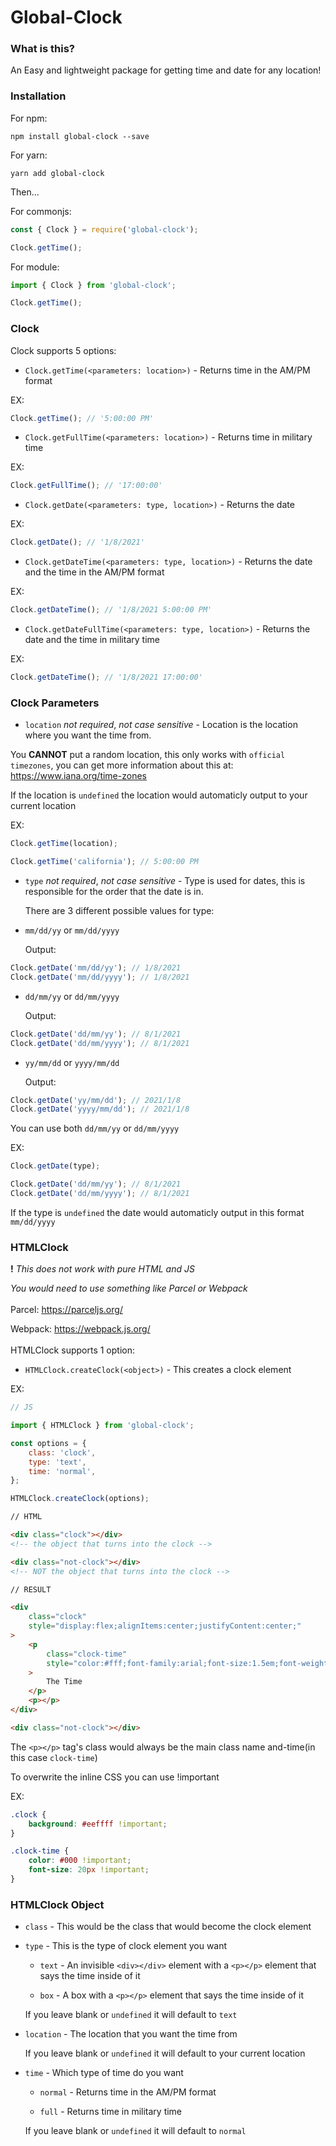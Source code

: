 # Global-Clock

### **What is this?**

An Easy and lightweight package for getting time and date for any location!

### **Installation**

For npm:

`npm install global-clock --save`

For yarn:

`yarn add global-clock`

Then...

For commonjs:

```js
const { Clock } = require('global-clock');

Clock.getTime();
```

For module:

```js
import { Clock } from 'global-clock';

Clock.getTime();
```

### **Clock**

Clock supports 5 options:

-   `Clock.getTime(<parameters: location>)` - Returns time in the AM/PM format

EX:

```js
Clock.getTime(); // '5:00:00 PM'
```

-   `Clock.getFullTime(<parameters: location>)` - Returns time in military time

EX:

```js
Clock.getFullTime(); // '17:00:00'
```

-   `Clock.getDate(<parameters: type, location>)` - Returns the date

EX:

```js
Clock.getDate(); // '1/8/2021'
```

-   `Clock.getDateTime(<parameters: type, location>)` - Returns the date and the time in the AM/PM format

EX:

```js
Clock.getDateTime(); // '1/8/2021 5:00:00 PM'
```

-   `Clock.getDateFullTime(<parameters: type, location>)` - Returns the date and the time in military time

EX:

```js
Clock.getDateTime(); // '1/8/2021 17:00:00'
```

### **Clock Parameters**

-   `location` _not required_, _not case sensitive_ - Location is the location where you want the time from.

You **CANNOT** put a random location, this only works with `official timezones`, you can get more information about this at: https://www.iana.org/time-zones

If the location is `undefined` the location would automaticly output to your current location

EX:

```js
Clock.getTime(location);

Clock.getTime('california'); // 5:00:00 PM
```

-   `type` _not required_, _not case sensitive_ - Type is used for dates, this is responsible for the order that the date is in.

    There are 3 different possible values for type:

-   `mm/dd/yy` or `mm/dd/yyyy`

    Output:

```js
Clock.getDate('mm/dd/yy'); // 1/8/2021
Clock.getDate('mm/dd/yyyy'); // 1/8/2021
```

-   `dd/mm/yy` or `dd/mm/yyyy`

    Output:

```js
Clock.getDate('dd/mm/yy'); // 8/1/2021
Clock.getDate('dd/mm/yyyy'); // 8/1/2021
```

-   `yy/mm/dd` or `yyyy/mm/dd`

    Output:

```js
Clock.getDate('yy/mm/dd'); // 2021/1/8
Clock.getDate('yyyy/mm/dd'); // 2021/1/8
```

You can use both `dd/mm/yy` or `dd/mm/yyyy`

EX:

```js
Clock.getDate(type);

Clock.getDate('dd/mm/yy'); // 8/1/2021
Clock.getDate('dd/mm/yyyy'); // 8/1/2021
```

If the type is `undefined` the date would automaticly output in this format `mm/dd/yyyy`

### **HTMLClock**

**!** _This does not work with pure HTML and JS_

_You would need to use something like Parcel or Webpack_
<br/><br/>
Parcel: https://parceljs.org/

Webpack: https://webpack.js.org/
<br/><br/>
HTMLClock supports 1 option:

-   `HTMLClock.createClock(<object>)` - This creates a clock element

EX:

```js
// JS

import { HTMLClock } from 'global-clock';

const options = {
    class: 'clock',
    type: 'text',
    time: 'normal',
};

HTMLClock.createClock(options);
```

```html
// HTML

<div class="clock"></div>
<!-- the object that turns into the clock -->

<div class="not-clock"></div>
<!-- NOT the object that turns into the clock -->
```

```html
// RESULT

<div
    class="clock"
    style="display:flex;alignItems:center;justifyContent:center;"
>
    <p
        class="clock-time"
        style="color:#fff;font-family:arial;font-size:1.5em;font-weight:200;"
    >
        The Time
    </p>
    <p></p>
</div>

<div class="not-clock"></div>
```

The `<p></p>` tag's class would always be the main class name and-time(in this case `clock-time`)

To overwrite the inline CSS you can use !important

EX:

```css
.clock {
    background: #eeffff !important;
}

.clock-time {
    color: #000 !important;
    font-size: 20px !important;
}
```

### **HTMLClock Object**

-   `class` - This would be the class that would become the clock element

-   `type` - This is the type of clock element you want

    -   `text` - An invisible `<div></div>` element with a `<p></p>` element that says the time inside of it

    -   `box` - A box with a `<p></p>` element that says the time inside of it

    If you leave blank or `undefined` it will default to `text`

-   `location` - The location that you want the time from

    If you leave blank or `undefined` it will default to your current location

-   `time` - Which type of time do you want

    -   `normal` - Returns time in the AM/PM format

    -   `full` - Returns time in military time

    If you leave blank or `undefined` it will default to `normal`
